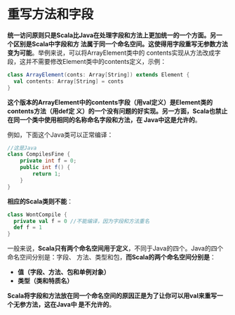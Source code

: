 重写方法和字段
================================================================================
**统一访问原则只是Scala比Java在处理字段和方法上更加统一的一个方面。另一个区别是Scala中字段和方
法属于同一个命名空间。这使得用字段重写无参数方法变为可能**。举例来说，可以将ArrayElement类中的
contents实现从方法改成字段，这并不需要修改Element类中的contents定义，示例：
```scala
class ArrayElement(conts: Array[String]) extends Element {
  val contents: Array[String] = conts
}
```
**这个版本的ArrayElement中的contents字段（用val定义）是Element类的contents方法（用def定
义）的一个没有问题的好实现。另一方面，Scala也禁止在同一个类中使用相同的名称命名字段和方法，在
Java中这是允许的**。

例如，下面这个Java类可以正常编译：
```java
//这是Java
class CompilesFine {
    private int f = 0;
    public int f() {
        return 1;
    }
}
```
**相应的Scala类则不能**：
```scala
class WontCompile {
  private val f = 0 //不能编译，因为字段和方法重名
  def f = 1
}
```
一般来说，**Scala只有两个命名空间用于定义**，不同于Java的四个。Java的四个命名空间分别是：字段、
方法、类型和包，**而Scala的两个命名空间分别是**：
+  **值（字段、方法、包和单例对象）**
+  **类型（类和特质名）**

**Scala将字段和方法放在同一个命名空间的原因正是为了让你可以用val来重写一个无参方法，这在Java中
是不允许的**。


